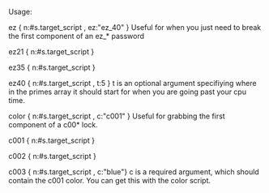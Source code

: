 Usage:

ez { n:#s.target_script , ez:"ez_40" }
Useful for when you just need to break the first component of an ez_* password

ez21 { n:#s.target_script }

ez35 { n:#s.target_script } 

ez40 { n:#s.target_script , t:5 }
t is an optional argument specifiying where in the primes array it should start for when you are going past your cpu time.

color { n:#s.target_script , c:"c001" }
Useful for grabbing the first component of a c00* lock.

c001 { n:#s.target_script }

c002 { n:#s.target_script }

c003 { n:#s.target_script , c:"blue"}
c is a required argument, which should contain the c001 color. You can get this with the color script.
